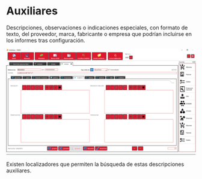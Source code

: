 # Auxiliares

Descripciones, observaciones o indicaciones especiales, con formato de texto, del proveedor, marca, fabricante o empresa que podrían incluirse en los informes tras configuración.

![](<../../../../.gitbook/assets/image (508).png>)

Existen localizadores que permiten la búsqueda de estas descripciones auxiliares.

